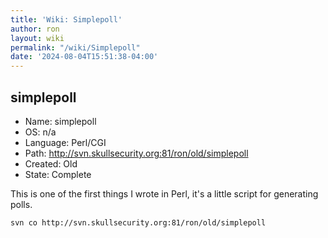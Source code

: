 ```yaml
---
title: 'Wiki: Simplepoll'
author: ron
layout: wiki
permalink: "/wiki/Simplepoll"
date: '2024-08-04T15:51:38-04:00'
---
```


## simplepoll

-   Name: simplepoll
-   OS: n/a
-   Language: Perl/CGI
-   Path: <http://svn.skullsecurity.org:81/ron/old/simplepoll>
-   Created: Old
-   State: Complete

This is one of the first things I wrote in Perl, it\'s a little script for generating polls.

    svn co http://svn.skullsecurity.org:81/ron/old/simplepoll
